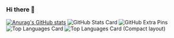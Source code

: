 ### Hi there 👋

<!--
**shimizuyuta/shimizuyuta** is a ✨ _special_ ✨ repository because its `README.md` (this file) appears on your GitHub profile.

Here are some ideas to get you started:

- 🔭 I’m currently working on ...
- 🌱 I’m currently learning ...
- 👯 I’m looking to collaborate on ...
- 🤔 I’m looking for help with ...
- 💬 Ask me about ...
- 📫 How to reach me: ...
- 😄 Pronouns: ...
- ⚡ Fun fact: ...
-->

[![Anurag's GitHub stats](https://github-readme-stats.vercel.app/api?username=shimizuyuta)](https://github.com/anuraghazra/github-readme-stats)
![GitHub Stats Card](https://github-readme-stats.vercel.app/api?username=shimizuyuta)
![GitHub Extra Pins](https://github-readme-stats.vercel.app/api/pin/?username=shimizuyuta&repo=homebridge-switchbot-for-mac)
![Top Languages Card](https://github-readme-stats.vercel.app/api/top-langs/?username=shimizuyuta)
![Top Languages Card (Compact layout)](https://github-readme-stats.vercel.app/api/top-langs/?username=shimizuyuta&layout=compact)
